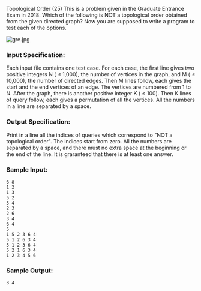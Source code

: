 Topological Order (25)
This is a problem given in the Graduate Entrance Exam in 2018: Which of the
following is NOT a topological order obtained from the given directed graph?
Now you are supposed to write a program to test each of the options.

![gre.jpg](https://images.ptausercontent.com/5d35ed2a-4d19-4f13-bf3f-35ed59cebf05.jpg)

### Input Specification:

Each input file contains one test case. For each case, the first line gives
two positive integers N ( $\le$ 1,000), the number of vertices in the graph,
and M ( $\le$ 10,000), the number of directed edges. Then M lines follow, each
gives the start and the end vertices of an edge. The vertices are numbered
from 1 to N. After the graph, there is another positive integer K ( $\le$
100). Then K lines of query follow, each gives a permutation of all the
vertices. All the numbers in a line are separated by a space.

### Output Specification:

Print in a line all the indices of queries which correspond to "NOT a
topological order". The indices start from zero. All the numbers are separated
by a space, and there must no extra space at the beginning or the end of the
line. It is graranteed that there is at least one answer.

### Sample Input:

    
    
    6 8
    1 2
    1 3
    5 2
    5 4
    2 3
    2 6
    3 4
    6 4
    5
    1 5 2 3 6 4
    5 1 2 6 3 4
    5 1 2 3 6 4
    5 2 1 6 3 4
    1 2 3 4 5 6
    

### Sample Output:

    
    
    3 4
    

